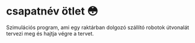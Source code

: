 # csapatnév ötlet 😳

Szimulációs program, ami egy raktárban dolgozó szállító robotok útvonalát tervezi meg és hajtja végre a tervet.
